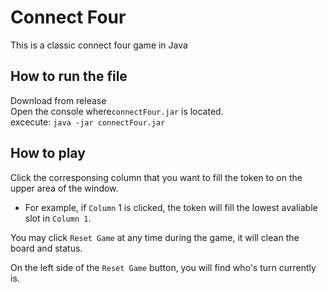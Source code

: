 # Connect Four
This is a classic connect four game in Java
## How to run the file
Download from release<br>
Open the console where`connectFour.jar` is located.<br>
excecute:
`java -jar connectFour.jar`

## How to play
Click the corresponsing column that you want to fill the token to on the upper area of the window.<br>
 - For example, if `Column` 1 is clicked, the token will fill the lowest avaliable slot in `Column 1`.

You may click `Reset Game` at any time during the game, it will clean the board and status.<br>

On the left side of the `Reset Game` button, you will find who's turn currently is.

